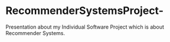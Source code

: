 # RecommenderSystemsProject-
Presentation about my Individual Software Project which is about Recommender Systems. 
